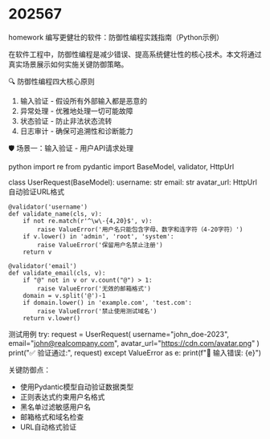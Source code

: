 # 202567
homework
 编写更健壮的软件：防御性编程实践指南（Python示例）

在软件工程中，防御性编程是减少错误、提高系统健壮性的核心技术。本文将通过真实场景展示如何实施关键防御策略。

 🔍 防御性编程四大核心原则
1. 输入验证 - 假设所有外部输入都是恶意的
2. 异常处理 - 优雅地处理一切可能故障
3. 状态验证 - 防止非法状态流转
4. 日志审计 - 确保可追溯性和诊断能力

 🛡 场景一：输入验证 - 用户API请求处理

python
import re
from pydantic import BaseModel, validator, HttpUrl

class UserRequest(BaseModel):
    username: str
    email: str
    avatar_url: HttpUrl   自动验证URL格式
    
    @validator('username')
    def validate_name(cls, v):
        if not re.match(r'^\w\-{4,20}$', v):
            raise ValueError('用户名只能包含字母、数字和连字符（4-20字符）')
        if v.lower() in 'admin', 'root', 'system':
            raise ValueError('保留用户名禁止注册')
        return v
    
    @validator('email')
    def validate_email(cls, v):
        if "@" not in v or v.count("@") > 1:
            raise ValueError('无效的邮箱格式')
        domain = v.split('@')-1
        if domain.lower() in 'example.com', 'test.com':
            raise ValueError('禁止使用测试域名')
        return v.lower()

 测试用例
try:
    request = UserRequest(
        username="john_doe-2023",
        email="john@realcompany.com",
        avatar_url="https://cdn.com/avatar.png"
    )
    print("✅ 验证通过:", request)
except ValueError as e:
    print(f"🚨 输入错误: {e}")

关键防御点：
- 使用Pydantic模型自动验证数据类型
- 正则表达式约束用户名格式
- 黑名单过滤敏感用户名
- 邮箱格式和域名检查
- URL自动格式验证
